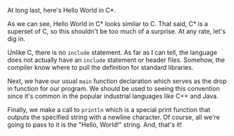 At long last, here's Hello World in C*.

As we can see, Hello World in C* looks similar to C. That said, C*
is a superset of C, so this shouldn't be too much of a surprise. At any rate,
let's dig in.

Unlike C, there is no `include` statement. As far as I can tell, the language
does not actually have an `include` statement or header files. Somehow, the
compiler know where to pull the definition for standard libraries.

Next, we have our usual `main` function declaration which serves as the drop in
function for our program. We should be used to seeing this convention since it's
common in the popular industrial languages like C++ and Java.

Finally, we make a call to `println` which is a special print function that outputs
the specified string with a newline character. Of course, all we're going to pass
to it is the "Hello, World!" string. And, that's it!
